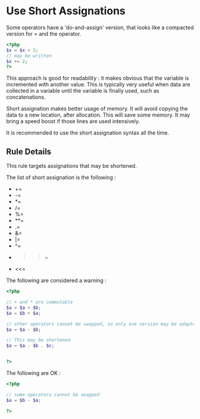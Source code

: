 <!-- Performances -->
# Use Short Assignations

Some operators have a 'do-and-assign' version, that looks like a compacted version for = and the operator. 

```php
<?php
$x = $x + 2;
// may be written 
$x += 2;
?>
```

This approach is good for readability : it makes obvious that the variable is incremented with another value. This is typically very useful when data are collected in a variable until the variable is finally used, such as concatenations.

Short assignation makes better usage of memory. It will avoid copying the data to a new location, after allocation. This will save some memory. It may bring a speed boost if those lines are used intensively.

It is recommended to use the short assignation syntax all the time.

## Rule Details

This rule targets assignations that may be shortened. 

The list of short assignation is the following : 
* +=
* -=
* *=
* /=
* %=
* **=
* .=
* &=
* |=
* ^=
* >>=
* <<=

The following are considered a warning : 

```php
<?php

// + and * are commutable
$a = $a + $b;
$a = $b + $a;

// other operators cannot be swapped, so only one version may be adapted
$a = $a - $b;

// This may be shortened
$a = $a . $b . $c; 


?>
```

The following are OK : 

```php
<?php

// some operators cannot be swapped
$a = $b - $a; 

?>
```
<!--
## When Not To Use It
If the project doesn't use any OOP feature, it may ignore this rule.


## Further Reading

-->